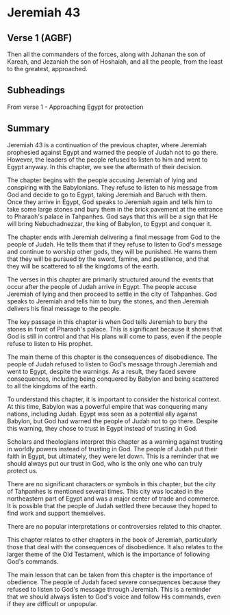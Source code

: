 # Jeremiah 43

## Verse 1 (AGBF)

Then all the commanders of the forces, along with Johanan the son of Kareah, and Jezaniah the son of Hoshaiah, and all the people, from the least to the greatest, approached.

## Subheadings

From verse 1 - Approaching Egypt for protection

## Summary

Jeremiah 43 is a continuation of the previous chapter, where Jeremiah prophesied against Egypt and warned the people of Judah not to go there. However, the leaders of the people refused to listen to him and went to Egypt anyway. In this chapter, we see the aftermath of their decision.

The chapter begins with the people accusing Jeremiah of lying and conspiring with the Babylonians. They refuse to listen to his message from God and decide to go to Egypt, taking Jeremiah and Baruch with them. Once they arrive in Egypt, God speaks to Jeremiah again and tells him to take some large stones and bury them in the brick pavement at the entrance to Pharaoh's palace in Tahpanhes. God says that this will be a sign that He will bring Nebuchadnezzar, the king of Babylon, to Egypt and conquer it.

The chapter ends with Jeremiah delivering a final message from God to the people of Judah. He tells them that if they refuse to listen to God's message and continue to worship other gods, they will be punished. He warns them that they will be pursued by the sword, famine, and pestilence, and that they will be scattered to all the kingdoms of the earth.

The verses in this chapter are primarily structured around the events that occur after the people of Judah arrive in Egypt. The people accuse Jeremiah of lying and then proceed to settle in the city of Tahpanhes. God speaks to Jeremiah and tells him to bury the stones, and then Jeremiah delivers his final message to the people.

The key passage in this chapter is when God tells Jeremiah to bury the stones in front of Pharaoh's palace. This is significant because it shows that God is still in control and that His plans will come to pass, even if the people refuse to listen to His prophet.

The main theme of this chapter is the consequences of disobedience. The people of Judah refused to listen to God's message through Jeremiah and went to Egypt, despite the warnings. As a result, they faced severe consequences, including being conquered by Babylon and being scattered to all the kingdoms of the earth.

To understand this chapter, it is important to consider the historical context. At this time, Babylon was a powerful empire that was conquering many nations, including Judah. Egypt was seen as a potential ally against Babylon, but God had warned the people of Judah not to go there. Despite this warning, they chose to trust in Egypt instead of trusting in God.

Scholars and theologians interpret this chapter as a warning against trusting in worldly powers instead of trusting in God. The people of Judah put their faith in Egypt, but ultimately, they were let down. This is a reminder that we should always put our trust in God, who is the only one who can truly protect us.

There are no significant characters or symbols in this chapter, but the city of Tahpanhes is mentioned several times. This city was located in the northeastern part of Egypt and was a major center of trade and commerce. It is possible that the people of Judah settled there because they hoped to find work and support themselves.

There are no popular interpretations or controversies related to this chapter.

This chapter relates to other chapters in the book of Jeremiah, particularly those that deal with the consequences of disobedience. It also relates to the larger theme of the Old Testament, which is the importance of following God's commands.

The main lesson that can be taken from this chapter is the importance of obedience. The people of Judah faced severe consequences because they refused to listen to God's message through Jeremiah. This is a reminder that we should always listen to God's voice and follow His commands, even if they are difficult or unpopular.